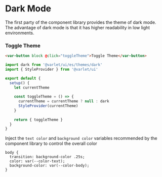 # Dark Mode

The first party of the component library provides the theme of dark mode.
The advantage of dark mode is that it has higher readability in low light environments.

### Toggle Theme

```html
<var-button block @click="toggleTheme">Toggle Theme</var-button>
```

```js
import dark from '@varlet/ui/es/themes/dark'
import { StyleProvider } from '@varlet/ui'

export default {
  setup() {
    let currentTheme
    
    const toggleTheme = () => {
      currentTheme = currentTheme ? null : dark
      StyleProvider(currentTheme)
    }
    
    return { toggleTheme }
  }
}
```

Inject the `text color` and `background color` variables recommended by the component library to control the overall color

```less
body {
  transition: background-color .25s;
  color: var(--color-text);
  background-color: var(--color-body);
}
```
